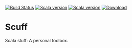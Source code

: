 [![Build Status](https://drone.io/github.com/nilskp/scuff/status.png)](https://drone.io/github.com/nilskp/scuff)
[![Scala version](https://img.shields.io/badge/scala-2.11-orange.svg)](http://www.scala-lang.org/api/2.11.8/)
[![Scala version](https://img.shields.io/badge/scala-2.12-orange.svg)](http://www.scala-lang.org/api/2.12.1/)
[![Download](https://api.bintray.com/packages/nilskp/maven/Scuff/images/download.svg)](https://bintray.com/nilskp/maven/Scuff/_latestVersion#files)

Scuff
=====
Scala stuff: A personal toolbox.
